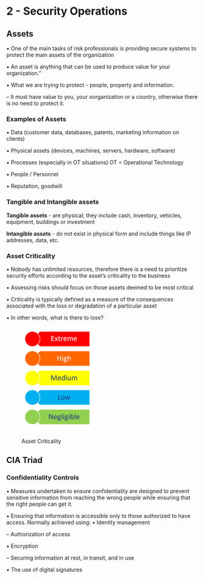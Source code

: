 # 2 - Security Operations

## Assets

▪ One of the main tasks of risk professionals is providing secure systems to protect the main assets of the organization&#x20;

▪ An asset is anything that can be used to produce value for your organization.”&#x20;

▪ What we are trying to protect - people, property and information.&#x20;

– It must have value to you, your oorganization or a country, otherwise there is no need to protect it.

### Examples of Assets

▪ Data (customer data, databases, patents, marketing information on clients)&#x20;

▪ Physical assets (devices, machines, servers, hardware, software)&#x20;

▪ Processes (especially in OT situations) OT = Operational Technology

▪ People / Personnel&#x20;

▪ Reputation, goodwill

### Tangible and Intangible assets

**Tangible assets** - are physical; they include cash, inventory, vehicles, equipment, buildings or investment

**Intangible assets** - do not exist in physical form and include things like IP addresses, data, etc.

### Asset Criticality

▪ Nobody has unlimited resources, therefore there is a need to prioritize security efforts according to the asset’s criticality to the business&#x20;

▪ Assessing risks should focus on those assets deemed to be most critical&#x20;

▪ Criticality is typically defined as a measure of the consequences associated with the loss or degradation of a particular asset&#x20;

▪ In other words, what is there to lose?

<figure><img src="../../.gitbook/assets/image (9).png" alt=""><figcaption><p>Asset Criticality</p></figcaption></figure>

## CIA Triad

### Confidentiality Controls

▪ Measures undertaken to ensure confidentiality are designed to prevent sensitive information from reaching the wrong people while ensuring that the right people can get it.&#x20;

▪ Ensuring that information is accessible only to those authorized to have access. Normally achieved using: ▪ Identity management&#x20;

– Authorization of access&#x20;

▪ Encryption&#x20;

– Securing information at rest, in transit, and in use&#x20;

▪ The use of digital signatures
